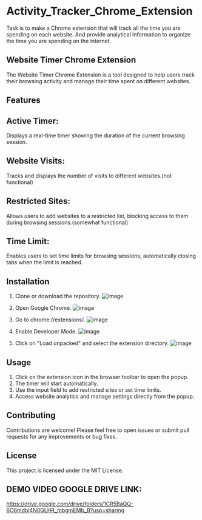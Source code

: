 # Activity_Tracker_Chrome_Extension
Task is to make a Chrome extension that will track all the time you are spending on each website. And provide analytical information to organize the time you are spending on the internet. 

## Website Timer Chrome Extension
The Website Timer Chrome Extension is a tool designed to help users track their browsing activity and manage their time spent on different websites.

## Features
## Active Timer: 
Displays a real-time timer showing the duration of the current browsing session.
## Website Visits: 
Tracks and displays the number of visits to different websites.(not functional)
## Restricted Sites: 
Allows users to add websites to a restricted list, blocking access to them during browsing sessions.(somewhat functional)
## Time Limit: 
Enables users to set time limits for browsing sessions, automatically closing tabs when the limit is reached.

## Installation
1) Clone or download the repository.
   ![image](https://github.com/BlackHorseFTW/Activity_Tracker_Chrome_Extension/assets/92382507/ac93c17f-d90f-4130-9bb8-b906f349940f)

2) Open Google Chrome.
![image](https://github.com/BlackHorseFTW/Activity_Tracker_Chrome_Extension/assets/92382507/7a5b1b20-d996-4a6c-9107-e06f6e3df9ce)


3) Go to chrome://extensions/.
   ![image](https://github.com/BlackHorseFTW/Activity_Tracker_Chrome_Extension/assets/92382507/d3a4bf98-ec31-4ef2-845c-af36cdc3bb63)


4) Enable Developer Mode.
   ![image](https://github.com/BlackHorseFTW/Activity_Tracker_Chrome_Extension/assets/92382507/0b616f3c-e9c7-413d-bd2a-8ce328070b7d)

5) Click on "Load unpacked" and select the extension directory.
    ![image](https://github.com/BlackHorseFTW/Activity_Tracker_Chrome_Extension/assets/92382507/bdc482d6-2ca5-4126-9325-7441b3736d90)


## Usage
1) Click on the extension icon in the browser toolbar to open the popup.
2) The timer will start automatically.
3) Use the input field to add restricted sites or set time limits.
4) Access website analytics and manage settings directly from the popup.

## Contributing
Contributions are welcome! Please feel free to open issues or submit pull requests for any improvements or bug fixes.

## License
This project is licensed under the MIT License.

## DEMO VIDEO GOOGLE DRIVE LINK:
https://drive.google.com/drive/folders/1CR5BaQQ-6O6mdbj4N0GLHR_mbgmEMb_B?usp=sharing
